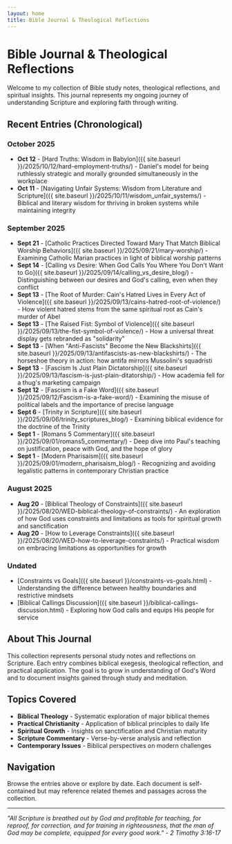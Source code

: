 ```yaml
---
layout: home
title: Bible Journal & Theological Reflections
---
```


# Bible Journal & Theological Reflections

Welcome to my collection of Bible study notes, theological reflections, and spiritual insights. This journal represents my ongoing journey of understanding Scripture and exploring faith through writing.

## Recent Entries (Chronological)

### October 2025
- **Oct 12** - [Hard Truths: Wisdom in Babylon]({{ site.baseurl }}/2025/10/12/hard-employment-truths/) - Daniel's model for being ruthlessly strategic and morally grounded simultaneously in the workplace
- **Oct 11** - [Navigating Unfair Systems: Wisdom from Literature and Scripture]({{ site.baseurl }}/2025/10/11/wisdom_unfair_systems/) - Biblical and literary wisdom for thriving in broken systems while maintaining integrity

### September 2025
- **Sept 21** - [Catholic Practices Directed Toward Mary That Match Biblical Worship Behaviors]({{ site.baseurl }}/2025/09/21/mary-worship/) - Examining Catholic Marian practices in light of biblical worship patterns
- **Sept 14** - [Calling vs Desire: When God Calls You Where You Don't Want to Go]({{ site.baseurl }}/2025/09/14/calling_vs_desire_blog/) - Distinguishing between our desires and God's calling, even when they conflict
- **Sept 13** - [The Root of Murder: Cain's Hatred Lives in Every Act of Violence]({{ site.baseurl }}/2025/09/13/cains-hatred-root-of-violence/) - How violent hatred stems from the same spiritual root as Cain's murder of Abel
- **Sept 13** - [The Raised Fist: Symbol of Violence]({{ site.baseurl }}/2025/09/13/the-fist-symbol-of-violence/) - How a universal threat display gets rebranded as "solidarity"
- **Sept 13** - [When "Anti-Fascists" Become the New Blackshirts]({{ site.baseurl }}/2025/09/13/antifascists-as-new-blackshirts/) - The horseshoe theory in action: how antifa mirrors Mussolini's squadristi
- **Sept 13** - [Fascism Is Just Plain Dictatorship]({{ site.baseurl }}/2025/09/13/fascism-is-just-plain-ditatorship/) - How academia fell for a thug's marketing campaign
- **Sept 12** - [Fascism is a Fake Word]({{ site.baseurl }}/2025/09/12/Fascism-is-a-fake-word/) - Examining the misuse of political labels and the importance of precise language
- **Sept 6** - [Trinity in Scripture]({{ site.baseurl }}/2025/09/06/trinity_scriptures_blog/) - Examining biblical evidence for the doctrine of the Trinity
- **Sept 1** - [Romans 5 Commentary]({{ site.baseurl }}/2025/09/01/romans5_commentary/) - Deep dive into Paul's teaching on justification, peace with God, and the hope of glory
- **Sept 1** - [Modern Pharisaism]({{ site.baseurl }}/2025/09/01/modern_pharisaism_blog/) - Recognizing and avoiding legalistic patterns in contemporary Christian practice

### August 2025
- **Aug 20** - [Biblical Theology of Constraints]({{ site.baseurl }}/2025/08/20/WED-biblical-theology-of-constraints/) - An exploration of how God uses constraints and limitations as tools for spiritual growth and sanctification
- **Aug 20** - [How to Leverage Constraints]({{ site.baseurl }}/2025/08/20/WED-how-to-leverage-constraints/) - Practical wisdom on embracing limitations as opportunities for growth

### Undated
- [Constraints vs Goals]({{ site.baseurl }}/constraints-vs-goals.html) - Understanding the difference between healthy boundaries and restrictive mindsets
- [Biblical Callings Discussion]({{ site.baseurl }}/biblical-callings-discussion.html) - Exploring how God calls and equips His people for service

## About This Journal

This collection represents personal study notes and reflections on Scripture. Each entry combines biblical exegesis, theological reflection, and practical application. The goal is to grow in understanding of God's Word and to document insights gained through study and meditation.

## Topics Covered

- **Biblical Theology** - Systematic exploration of major biblical themes
- **Practical Christianity** - Application of biblical principles to daily life
- **Spiritual Growth** - Insights on sanctification and Christian maturity
- **Scripture Commentary** - Verse-by-verse analysis and reflection
- **Contemporary Issues** - Biblical perspectives on modern challenges

## Navigation

Browse the entries above or explore by date. Each document is self-contained but may reference related themes and passages across the collection.

---

*"All Scripture is breathed out by God and profitable for teaching, for reproof, for correction, and for training in righteousness, that the man of God may be complete, equipped for every good work." - 2 Timothy 3:16-17*
